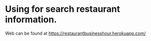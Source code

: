 # Using for search restaurant information.

Web can be found at https://restaurantbusinesshour.herokuapp.com/